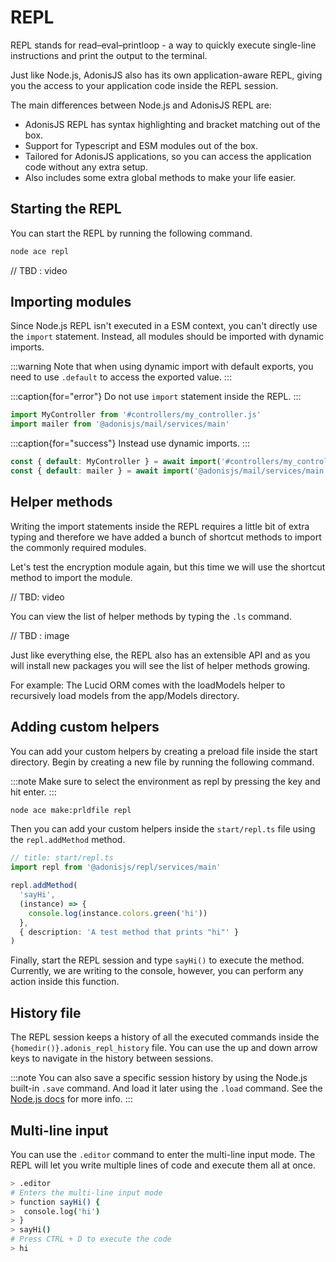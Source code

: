 # REPL

REPL stands for read–eval–printloop - a way to quickly execute single-line instructions and print the output to the terminal.

Just like Node.js, AdonisJS also has its own application-aware REPL, giving you the access to your application code inside the REPL session.

The main differences between Node.js and AdonisJS REPL are:

- AdonisJS REPL has syntax highlighting and bracket matching out of the box.
- Support for Typescript and ESM modules out of the box.
- Tailored for AdonisJS applications, so you can access the application code without any extra setup. 
- Also includes some extra global methods to make your life easier.

## Starting the REPL

You can start the REPL by running the following command.

```sh
node ace repl
```

// TBD : video

## Importing modules

Since Node.js REPL isn't executed in a ESM context, you can't directly use the `import` statement. Instead, all modules should be imported with dynamic imports.

:::warning
Note that when using dynamic import with default exports, you need to use `.default` to access the exported value.
:::

:::caption{for="error"}
Do not use `import` statement inside the REPL.
:::


```ts
import MyController from '#controllers/my_controller.js'
import mailer from '@adonisjs/mail/services/main'
```

:::caption{for="success"}
Instead use dynamic imports.
:::

```ts
const { default: MyController } = await import('#controllers/my_controller.js')
const { default: mailer } = await import('@adonisjs/mail/services/main')
``` 

## Helper methods

Writing the import statements inside the REPL requires a little bit of extra typing and therefore we have added a bunch of shortcut methods to import the commonly required modules.

Let's test the encryption module again, but this time we will use the shortcut method to import the module.

// TBD: video

You can view the list of helper methods by typing the `.ls` command.

// TBD : image

Just like everything else, the REPL also has an extensible API and as you will install new packages you will see the list of helper methods growing.

For example: The Lucid ORM comes with the loadModels helper to recursively load models from the app/Models directory.

## Adding custom helpers

You can add your custom helpers by creating a preload file inside the start directory. Begin by creating a new file by running the following command.

:::note
Make sure to select the environment as repl by pressing the <SPACE> key and hit enter.
:::

```sh
node ace make:prldfile repl
```

Then you can add your custom helpers inside the `start/repl.ts` file using the `repl.addMethod` method.


```ts
// title: start/repl.ts
import repl from '@adonisjs/repl/services/main'

repl.addMethod(
  'sayHi',
  (instance) => {
    console.log(instance.colors.green('hi'))
  },
  { description: 'A test method that prints "hi"' }
)
```

Finally, start the REPL session and type `sayHi()` to execute the method. Currently, we are writing to the console, however, you can perform any action inside this function.

## History file

The REPL session keeps a history of all the executed commands inside the `{homedir()}.adonis_repl_history` file. You can use the up and down arrow keys to navigate in the history between sessions.

:::note
You can also save a specific session history by using the Node.js built-in `.save` command. And load it later using the `.load` command. See the [Node.js docs](https://nodejs.org/api/repl.html#commands-and-special-keys) for more info.
:::

## Multi-line input

You can use the `.editor` command to enter the multi-line input mode. The REPL will let you write multiple lines of code and execute them all at once.

```bash
> .editor
# Enters the multi-line input mode
> function sayHi() {
>  console.log('hi')
> }
> sayHi()
# Press CTRL + D to execute the code
> hi
```


